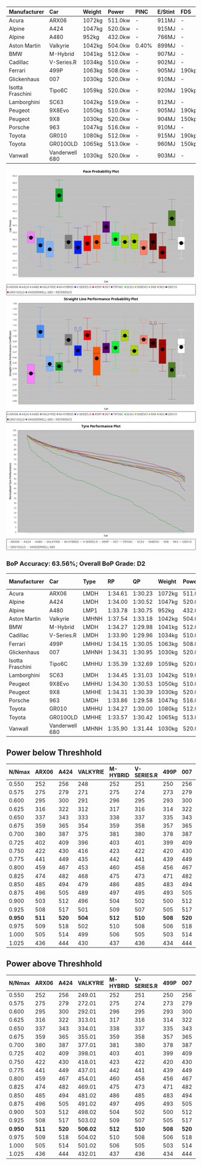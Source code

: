 | Manufacturer     | Car            | Weight | Power   | PINC    | E/Stint | FDS     |
|:-|:-|:-|:-|:-|:-|:-|
| Acura            | ARX06          | 1072kg | 511.0kw |    -    | 911MJ   |    -    |
| Alpine           | A424           | 1047kg | 520.0kw |    -    | 915MJ   |    -    |
| Alpine           | A480           | 952kg  | 432.0kw |    -    | 766MJ   |    -    |
| Aston Martin     | Valkyrie       | 1042kg | 504.0kw | 0.40%   | 899MJ   |    -    |
| BMW              | M-Hybrid       | 1041kg | 512.0kw |    -    | 907MJ   |    -    |
| Cadillac         | V-Series.R     | 1034kg | 510.0kw |    -    | 902MJ   |    -    |
| Ferrari          | 499P           | 1063kg | 508.0kw |    -    | 905MJ   | 190kph  |
| Glickenhaus      | 007            | 1030kg | 520.0kw |    -    | 910MJ   |    -    |
| Isotta Fraschini | Tipo6C         | 1059kg | 520.0kw |    -    | 920MJ   | 190kph  |
| Lamborghini      | SC63           | 1042kg | 519.0kw |    -    | 912MJ   |    -    |
| Peugeot          | 9X8Evo         | 1050kg | 510.0kw |    -    | 905MJ   | 190kph  |
| Peugeot          | 9X8            | 1030kg | 520.0kw |    -    | 904MJ   | 150kph  |
| Porsche          | 963            | 1047kg | 516.0kw |    -    | 910MJ   |    -    |
| Toyota           | GR010          | 1080kg | 512.0kw |    -    | 915MJ   | 190kph  |
| Toyota           | GR010OLD       | 1065kg | 513.0kw |    -    | 960MJ   | 150kph  |
| Vanwall          | Vanderwell 680 | 1030kg | 520.0kw |    -    | 903MJ   |    -    |

![PACECHART](./IMG/CUSTOM.png)
![STRAIGHTLINEPERFORMANCECHART](./IMG/CUSTOM_sp.png)
![TYREPERFORMANCECHART](./IMG/CUSTOM_tw.png)

### BoP Accuracy: 63.56%; Overall BoP Grade: D2
| Manufacturer     | Car            | Type  | RP      | QP      | Weight | Power¹  | Threshhold | PINC    | Power²   | E/Stint | AVG Vmax  | FDS     | RDLC | L/Stint | BOP-Grade | Model Accuracy | Model Points | Match%  | SimDiff |
|:-|:-|:-|:-|:-|:-|:-|:-|:-|:-|:-|:-|:-|:-|:-|:-|:-|:-|:-|:-|
| Acura            | ARX06          | LMDH  | 1:34.61 | 1:30.23 | 1072kg | 511.0kw | 210.0kph   |    -    | 511.00kw |  911MJ  | 299.66kph |    -    | 1.00 | 37      | +B2       | 100.00%        | 996          | 82.85%  | #       |
| Alpine           | A424           | LMDH  | 1:34.00 | 1:30.52 | 1047kg | 520.0kw | 210.0kph   |    -    | 520.00kw |  915MJ  | 315.42kph |    -    | 1.01 | 37      | -C2       | 99.49%         | 1360         | 72.05%  | #       |
| Alpine           | A480           | LMP1  | 1:33.78 | 1:30.75 |  952kg | 432.0kw | 210.0kph   |    -    | 432.00kw |  766MJ  | 301.21kph |    -    | 0.97 | 34      | -E1       | 97.75%         | 1567         | 59.65%  | #       |
| Aston Martin     | Valkyrie       | LMHNH | 1:37.54 | 1:33.18 | 1042kg | 504.0kw | 250.0kph   | 0.40%   | 506.00kw |  899MJ  | 302.73kph |    -    | 1.02 | 37      | +Ω2       | 100.00%        | 312          | -50.64% | #       |
| BMW              | M-Hybrid       | LMDH  | 1:34.27 | 1:29.98 | 1041kg | 512.0kw | 210.0kph   |    -    | 512.00kw |  907MJ  | 312.99kph |    -    | 1.02 | 37      | -B1       | 98.62%         | 2363         | 87.71%  | #       |
| Cadillac         | V-Series.R     | LMDH  | 1:33.90 | 1:29.96 | 1034kg | 510.0kw | 210.0kph   |    -    | 510.00kw |  902MJ  | 308.60kph |    -    | 1.03 | 37      | -D1       | 98.50%         | 4201         | 66.94%  | #       |
| Ferrari          | 499P           | LMHHU | 1:34.15 | 1:30.05 | 1063kg | 508.0kw | 210.0kph   |    -    | 508.00kw |  905MJ  | 311.82kph | 190kph  | 1.02 | 37      | -C1       | 100.00%        | 4441         | 77.27%  | #       |
| Glickenhaus      | 007            | LMHNH | 1:34.31 | 1:30.95 | 1030kg | 520.0kw | 210.0kph   |    -    | 520.00kw |  910MJ  | 307.29kph |    -    | 0.96 | 37      | -A2       | 94.07%         | 2174         | 92.18%  | #       |
| Isotta Fraschini | Tipo6C         | LMHHU | 1:35.39 | 1:32.69 | 1059kg | 520.0kw | 210.0kph   |    -    | 520.00kw |  920MJ  | 308.95kph | 190kph  | 1.05 | 37      | +Ω1       | 98.48%         | 130          | 30.93%  | +0.35   |
| Lamborghini      | SC63           | LMDH  | 1:34.45 | 1:31.03 | 1042kg | 519.0kw | 210.0kph   |    -    | 519.00kw |  912MJ  | 309.63kph |    -    | 1.04 | 37      | -A2       | 100.00%        | 784          | 93.39%  | -0.03   |
| Peugeot          | 9X8Evo         | LMHHU | 1:34.30 | 1:30.53 | 1050kg | 510.0kw | 210.0kph   |    -    | 510.00kw |  905MJ  | 313.29kph | 190kph  | 1.01 | 37      | -B2       | 100.00%        | 808          | 82.60%  | +0.13   |
| Peugeot          | 9X8            | LMHHE | 1:34.31 | 1:30.39 | 1030kg | 520.0kw | 210.0kph   |    -    | 520.00kw |  904MJ  | 308.54kph | 150kph  | 1.03 | 37      | -B1       | 98.79%         | 5064         | 89.67%  | #       |
| Porsche          | 963            | LMDH  | 1:33.86 | 1:29.58 | 1047kg | 516.0kw | 210.0kph   |    -    | 516.00kw |  910MJ  | 312.09kph |    -    | 1.01 | 37      | -D2       | 99.87%         | 12613        | 62.49%  | #       |
| Toyota           | GR010          | LMHHU | 1:34.27 | 1:30.00 | 1080kg | 512.0kw | 210.0kph   |    -    | 512.00kw |  915MJ  | 308.34kph | 190kph  | 1.01 | 37      | -B1       | 99.73%         | 2956         | 86.74%  | #       |
| Toyota           | GR010OLD       | LMHHE | 1:33.57 | 1:30.42 | 1065kg | 513.0kw | 210.0kph   |    -    | 513.00kw |  960MJ  | 307.37kph | 150kph  | 1.03 | 37      | -Ω1       | 94.62%         | 880          | 49.08%  | #       |
| Vanwall          | Vanderwell 680 | LMHNH | 1:35.90 | 1:31.44 | 1030kg | 520.0kw | 210.0kph   |    -    | 520.00kw |  903MJ  | 303.78kph |    -    | 1.01 | 37      | +Ω1       | 99.09%         | 544          | 34.11%  | #       |

## Power below Threshhold
| N/Nmax    | ARX06   | A424    | VALKYRIE | M-HYBRID | V-SERIES.R | 499P    | 007     | TIPO6C  | SC63    | 9X8EVO  | 9X8     | 963     | GR010   | GR010OLD | VANDERWELL 680 | ​     | RPM      | A480    |
|:-|:-|:-|:-|:-|:-|:-|:-|:-|:-|:-|:-|:-|:-|:-|:-|:-|:-|:-|
|  0.550    |  252    |  256    |  248     |  252     |  251       |  250    |  256    |  256    |  256    |  251    |  256    |  254    |  252    |  253     |  256           |  ​    |   --     |   -     |
|  0.575    |  275    |  279    |  271     |  275     |  274       |  273    |  279    |  279    |  279    |  274    |  279    |  277    |  275    |  276     |  279           |  ​    |   --     |   -     |
|  0.600    |  295    |  300    |  291     |  296     |  295       |  293    |  300    |  300    |  299    |  295    |  300    |  298    |  296    |  296     |  300           |  ​    |   --     |   -     |
|  0.625    |  316    |  322    |  312     |  317     |  316       |  314    |  322    |  322    |  321    |  316    |  322    |  319    |  317    |  317     |  322           |  ​    |   --     |   -     |
|  0.650    |  337    |  343    |  333     |  338     |  337       |  335    |  343    |  343    |  342    |  337    |  343    |  340    |  338    |  338     |  343           |  ​    |   --     |   -     |
|  0.675    |  359    |  365    |  354     |  359     |  358       |  357    |  365    |  365    |  364    |  358    |  365    |  362    |  359    |  360     |  365           |  ​    |   --     |   -     |
|  0.700    |  380    |  387    |  375     |  381     |  380       |  378    |  387    |  387    |  386    |  380    |  387    |  384    |  381    |  382     |  387           |  ​    |   --     |   -     |
|  0.725    |  402    |  409    |  396     |  403     |  401       |  399    |  409    |  409    |  408    |  401    |  409    |  406    |  403    |  403     |  409           |  ​    |   --     |   -     |
|  0.750    |  422    |  430    |  416     |  423     |  422       |  420    |  430    |  430    |  429    |  422    |  430    |  427    |  423    |  424     |  430           |  ​    |   --     |   -     |
|  0.775    |  441    |  449    |  435     |  442     |  441       |  439    |  449    |  449    |  448    |  441    |  449    |  446    |  442    |  443     |  449           |  ​    |  5000    |  254    |
|  0.800    |  459    |  467    |  453     |  460     |  458       |  456    |  467    |  467    |  466    |  458    |  467    |  463    |  460    |  461     |  467           |  ​    |  5500    |  300    |
|  0.825    |  474    |  482    |  468     |  475     |  473       |  471    |  482    |  482    |  481    |  473    |  482    |  478    |  475    |  476     |  482           |  ​    |  6000    |  335    |
|  0.850    |  485    |  494    |  479     |  486     |  485       |  483    |  494    |  494    |  493    |  485    |  494    |  490    |  486    |  487     |  494           |  ​    |  6500    |  378    |
|  0.875    |  496    |  505    |  489     |  497     |  495       |  493    |  505    |  505    |  504    |  495    |  505    |  501    |  497    |  498     |  505           |  ​    |  7000    |  422    |
|  0.900    |  503    |  512    |  496     |  504     |  502       |  500    |  512    |  512    |  511    |  502    |  512    |  508    |  504    |  505     |  512           |  ​    |  7500    |  433    |
|  0.925    |  508    |  517    |  501     |  509     |  507       |  505    |  517    |  517    |  516    |  507    |  517    |  513    |  509    |  510     |  517           |  ​    |  8000    |  429    |
| **0.950** | **511** | **520** | **504**  | **512**  | **510**    | **508** | **520** | **520** | **519** | **510** | **520** | **516** | **512** | **513**  | **520**        | **​** | **8500** | **432** |
|  0.975    |  509    |  518    |  502     |  510     |  508       |  506    |  518    |  518    |  517    |  508    |  518    |  514    |  510    |  511     |  518           |  ​    |  9000    |  216    |
|  1.000    |  505    |  514    |  499     |  506     |  505       |  503    |  514    |  514    |  513    |  505    |  514    |  510    |  506    |  507     |  514           |  ​    |   --     |   -     |
|  1.025    |  436    |  444    |  430     |  437     |  436       |  434    |  444    |  444    |  443    |  436    |  444    |  441    |  437    |  438     |  444           |  ​    |   --     |   -     |

## Power above Threshhold
| N/Nmax    | ARX06   | A424    | VALKYRIE   | M-HYBRID | V-SERIES.R | 499P    | 007     | TIPO6C  | SC63    | 9X8EVO  | 9X8     | 963     | GR010   | GR010OLD | VANDERWELL 680 | ​     | RPM      | A480    |
|:-|:-|:-|:-|:-|:-|:-|:-|:-|:-|:-|:-|:-|:-|:-|:-|:-|:-|:-|
|  0.550    |  252    |  256    |  249.01    |  252     |  251       |  250    |  256    |  256    |  256    |  251    |  256    |  254    |  252    |  253     |  256           |  ​    |   --     |   -     |
|  0.575    |  275    |  279    |  272.01    |  275     |  274       |  273    |  279    |  279    |  279    |  274    |  279    |  277    |  275    |  276     |  279           |  ​    |   --     |   -     |
|  0.600    |  295    |  300    |  292.01    |  296     |  295       |  293    |  300    |  300    |  299    |  295    |  300    |  298    |  296    |  296     |  300           |  ​    |   --     |   -     |
|  0.625    |  316    |  322    |  313.01    |  317     |  316       |  314    |  322    |  322    |  321    |  316    |  322    |  319    |  317    |  317     |  322           |  ​    |   --     |   -     |
|  0.650    |  337    |  343    |  334.01    |  338     |  337       |  335    |  343    |  343    |  342    |  337    |  343    |  340    |  338    |  338     |  343           |  ​    |   --     |   -     |
|  0.675    |  359    |  365    |  355.01    |  359     |  358       |  357    |  365    |  365    |  364    |  358    |  365    |  362    |  359    |  360     |  365           |  ​    |   --     |   -     |
|  0.700    |  380    |  387    |  377.01    |  381     |  380       |  378    |  387    |  387    |  386    |  380    |  387    |  384    |  381    |  382     |  387           |  ​    |   --     |   -     |
|  0.725    |  402    |  409    |  398.01    |  403     |  401       |  399    |  409    |  409    |  408    |  401    |  409    |  406    |  403    |  403     |  409           |  ​    |   --     |   -     |
|  0.750    |  422    |  430    |  418.01    |  423     |  422       |  420    |  430    |  430    |  429    |  422    |  430    |  427    |  423    |  424     |  430           |  ​    |   --     |   -     |
|  0.775    |  441    |  449    |  437.01    |  442     |  441       |  439    |  449    |  449    |  448    |  441    |  449    |  446    |  442    |  443     |  449           |  ​    |  5000    |  254    |
|  0.800    |  459    |  467    |  454.01    |  460     |  458       |  456    |  467    |  467    |  466    |  458    |  467    |  463    |  460    |  461     |  467           |  ​    |  5500    |  300    |
|  0.825    |  474    |  482    |  469.01    |  475     |  473       |  471    |  482    |  482    |  481    |  473    |  482    |  478    |  475    |  476     |  482           |  ​    |  6000    |  335    |
|  0.850    |  485    |  494    |  481.02    |  486     |  485       |  483    |  494    |  494    |  493    |  485    |  494    |  490    |  486    |  487     |  494           |  ​    |  6500    |  378    |
|  0.875    |  496    |  505    |  491.02    |  497     |  495       |  493    |  505    |  505    |  504    |  495    |  505    |  501    |  497    |  498     |  505           |  ​    |  7000    |  422    |
|  0.900    |  503    |  512    |  498.02    |  504     |  502       |  500    |  512    |  512    |  511    |  502    |  512    |  508    |  504    |  505     |  512           |  ​    |  7500    |  433    |
|  0.925    |  508    |  517    |  503.02    |  509     |  507       |  505    |  517    |  517    |  516    |  507    |  517    |  513    |  509    |  510     |  517           |  ​    |  8000    |  429    |
| **0.950** | **511** | **520** | **506.02** | **512**  | **510**    | **508** | **520** | **520** | **519** | **510** | **520** | **516** | **512** | **513**  | **520**        | **​** | **8500** | **432** |
|  0.975    |  509    |  518    |  504.02    |  510     |  508       |  506    |  518    |  518    |  517    |  508    |  518    |  514    |  510    |  511     |  518           |  ​    |  9000    |  216    |
|  1.000    |  505    |  514    |  501.02    |  506     |  505       |  503    |  514    |  514    |  513    |  505    |  514    |  510    |  506    |  507     |  514           |  ​    |   --     |   -     |
|  1.025    |  436    |  444    |  432.01    |  437     |  436       |  434    |  444    |  444    |  443    |  436    |  444    |  441    |  437    |  438     |  444           |  ​    |   --     |   -     |
